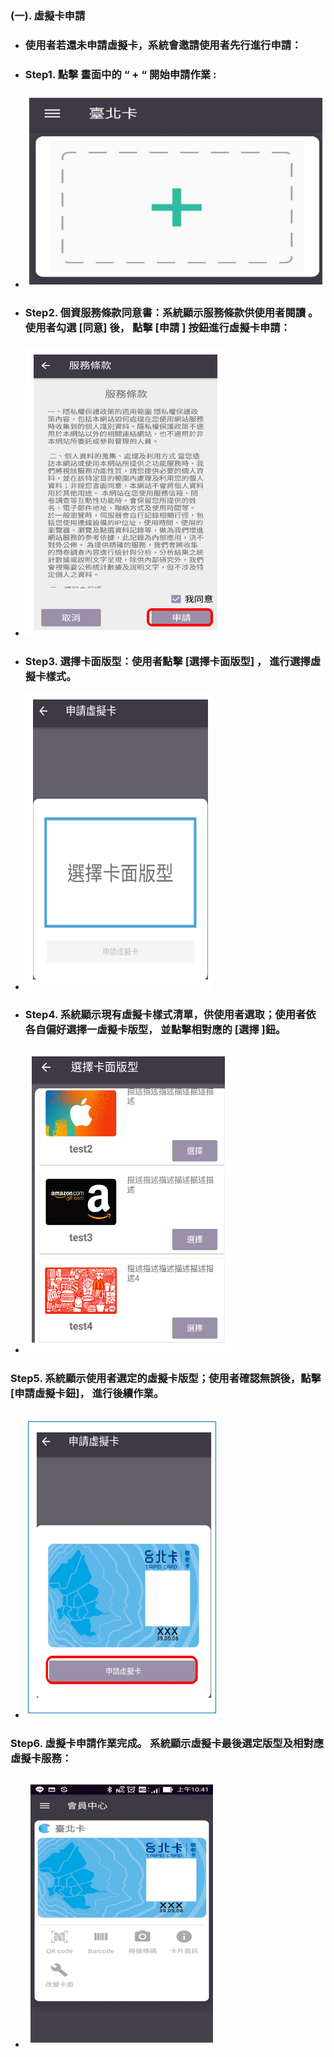 ### \(一\). 虛擬卡申請

* ### 使用者若還未申請虛擬卡，系統會邀請使用者先行進行申請：
* ### Step1. 點擊 畫面中的  “ + “ 開始申請作業 :
* ### ![](/assets/applyVC02.png)
* ### Step2. 個資服務條款同意書：系統顯示服務條款供使用者閱讀 。使用者勾選 \[同意\]               後， 點擊 \[申請 \] 按鈕進行虛擬卡申請：
* ### ![](/assets/VC02_servicenote.png)
* ### Step3.  選擇卡面版型：使用者點擊 \[選擇卡面版型\] ， 進行選擇虛擬卡樣式。
* ![](/assets/VC031_cardSelect.png)

* ### Step4. 系統顯示現有虛擬卡樣式清單，供使用者選取；使用者依各自偏好選擇一虛擬卡版型， 並點擊相對應的 \[選擇 \]鈕。
* ### ![](/assets/VC04_cardList.png)

### Step5. 系統顯示使用者選定的虛擬卡版型；使用者確認無誤後，點擊 \[申請虛擬卡鈕\]，                進行後續作業。

* ### ![](/assets/VC05_cardConfirm.png)

### Step6. 虛擬卡申請作業完成。 系統顯示虛擬卡最後選定版型及相對應虛擬卡服務：

* ### ![](/assets/VC06_cardfunction.png)



